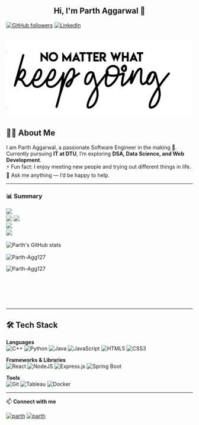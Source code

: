 <h2 align="center">Hi, I'm Parth Aggarwal  
  👋
</h2>

[![GitHub followers](https://img.shields.io/github/followers/Parth-Agg127?style=social)](https://github.com/Parth-Agg127)
[![LinkedIn](https://img.shields.io/badge/LinkedIn-Connect-blue?style=social&logo=linkedin)](https://www.linkedin.com/in/parth-aggarwal127/)

<h2 align="center">
  <img src="https://raw.githubusercontent.com/Parth-Agg127/Parth-Agg127/main/banner.png" alt="Believe in Yourself">
</h2>

<h2>👨‍💻 About Me</h2>

I am Parth Aggarwal, a passionate Software Engineer in the making 🚀. Currently pursuing **IT at DTU**, I’m exploring **DSA, Data Science, and Web Development**.  
⚡ Fun fact: I enjoy meeting new people and trying out different things in life.  
💬 Ask me anything — I’d be happy to help.  

---

<h3>📊 Summary</h3>

[![](https://raw.githubusercontent.com/Parth-Agg127/Parth-Agg127/main/profile-summary-card-output/nord_dark/0-profile-details.svg)](https://github.com/vn7n24fzkq/github-profile-summary-cards)  
[![](https://raw.githubusercontent.com/Parth-Agg127/Parth-Agg127/main/profile-summary-card-output/nord_dark/1-repos-per-language.svg)](https://github.com/vn7n24fzkq/github-profile-summary-cards) 
[![](https://raw.githubusercontent.com/Parth-Agg127/Parth-Agg127/main/profile-summary-card-output/nord_dark/2-most-commit-language.svg)](https://github.com/vn7n24fzkq/github-profile-summary-cards)  
[![](https://raw.githubusercontent.com/Parth-Agg127/Parth-Agg127/main/profile-summary-card-output/nord_dark/3-stats.svg)](https://github.com/vn7n24fzkq/github-profile-summary-cards)  
[![](https://raw.githubusercontent.com/Parth-Agg127/Parth-Agg127/main/profile-summary-card-output/nord_dark/4-productive-time.svg)](https://github.com/vn7n24fzkq/github-profile-summary-cards)

![Parth's GitHub stats](https://github-readme-stats.vercel.app/api?username=Parth-Agg127&theme=material-palenight&show_icons=true)
<p><img align="center" src="https://github-readme-streak-stats.herokuapp.com/?user=Parth-Agg127&theme=gruvbox_duo" alt="Parth-Agg127" /></p>
<p><img align="left" src="https://github-readme-stats.vercel.app/api/top-langs?username=Parth-Agg127&theme=material-palenight&show_icons=true&locale=en&layout=compact" alt="Parth-Agg127" /></p> 

<br><br><br><br><br><br>

---

<h2>🛠 Tech Stack</h2>

**Languages**  
![C++](https://img.shields.io/badge/c++-%2300599C.svg?style=for-the-badge&logo=c%2B%2B&logoColor=white)
![Python](https://img.shields.io/badge/python-3670A0?style=for-the-badge&logo=python&logoColor=ffdd54)
![Java](https://img.shields.io/badge/java-%23ED8B00.svg?style=for-the-badge&logo=java&logoColor=white)
![JavaScript](https://img.shields.io/badge/javascript-%23323330.svg?style=for-the-badge&logo=javascript&logoColor=%23F7DF1E)
![HTML5](https://img.shields.io/badge/html5-%23E34F26.svg?style=for-the-badge&logo=html5&logoColor=white)
![CSS3](https://img.shields.io/badge/css3-%231572B6.svg?style=for-the-badge&logo=css3&logoColor=white)

**Frameworks & Libraries**  
![React](https://img.shields.io/badge/react-%2320232a.svg?style=for-the-badge&logo=react&logoColor=%2361DAFB)
![NodeJS](https://img.shields.io/badge/node.js-6DA55F?style=for-the-badge&logo=node.js&logoColor=white)
![Express.js](https://img.shields.io/badge/express.js-%23404d59.svg?style=for-the-badge&logo=express&logoColor=%2361DAFB)
![Spring Boot](https://img.shields.io/badge/springboot-%236DB33F.svg?style=for-the-badge&logo=springboot&logoColor=white)


**Tools**  
![Git](https://img.shields.io/badge/git-%23F05033.svg?style=for-the-badge&logo=git&logoColor=white)
![Tableau](https://img.shields.io/badge/Tableau-E97627?style=for-the-badge&logo=Tableau&logoColor=white)
![Docker](https://img.shields.io/badge/docker-%230db7ed.svg?style=for-the-badge&logo=docker&logoColor=white)

---

📫 **Connect with me**  

<p align="left">
<a href="(https://www.linkedin.com/in/parth-aggarwal127/)" target="blank"><img align="center" src="https://raw.githubusercontent.com/rahuldkjain/github-profile-readme-generator/master/src/images/icons/Social/linked-in-alt.svg" alt="parth" height="30" width="40" /></a>
<a href="mailto:parthaggarwal481@gmail.com" target="blank"><img align="center" src="https://img.icons8.com/fluency/344/mail.png" alt="parth" height="50" width="50" /></a>
</p>
